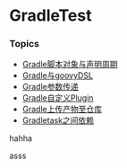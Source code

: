 # GradleTest

### Topics

- [Gradle脚本对象与声明周期](https://github.com/chufengma/GradleTest/blob/master/topics/gradle%E8%84%9A%E6%9C%AC%E5%AF%B9%E8%B1%A1%E4%B8%8E%E5%A3%B0%E6%98%8E%E5%91%A8%E6%9C%9F.md)
- [Gradle与goovyDSL](https://github.com/chufengma/GradleTest/blob/master/topics/Gradle%E4%B8%8Egroovy%20DSL.md)
- [Gradle参数传递](https://github.com/chufengma/GradleTest/blob/master/topics/gradle%E5%8F%82%E6%95%B0%E4%BC%A0%E9%80%92.md)
- [Gradle自定义Plugin](https://github.com/chufengma/GradleTest/blob/master/topics/Gradle%E8%87%AA%E5%AE%9A%E4%B9%89Plugin.md)
- [Gradle上传产物至仓库](https://github.com/chufengma/GradleTest/blob/master/topics/Gradle%E4%B8%8A%E4%BC%A0%E4%BA%A7%E7%89%A9%E8%87%B3%E4%BB%93%E5%BA%93.md)
- [Gradletask之间依赖](https://github.com/chufengma/GradleTest/blob/master/topics/GradleTask%E4%BE%9D%E8%B5%96.md)

hahha

asss